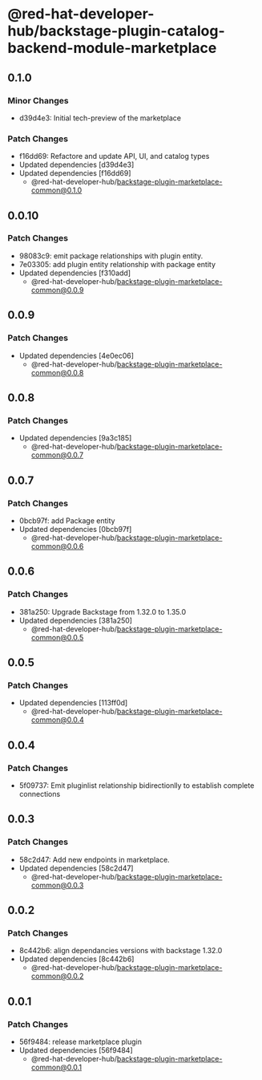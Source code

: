 # @red-hat-developer-hub/backstage-plugin-catalog-backend-module-marketplace

## 0.1.0

### Minor Changes

- d39d4e3: Initial tech-preview of the marketplace

### Patch Changes

- f16dd69: Refactore and update API, UI, and catalog types
- Updated dependencies [d39d4e3]
- Updated dependencies [f16dd69]
  - @red-hat-developer-hub/backstage-plugin-marketplace-common@0.1.0

## 0.0.10

### Patch Changes

- 98083c9: emit package relationships with plugin entity.
- 7e03305: add plugin entity relationship with package entity
- Updated dependencies [f310add]
  - @red-hat-developer-hub/backstage-plugin-marketplace-common@0.0.9

## 0.0.9

### Patch Changes

- Updated dependencies [4e0ec06]
  - @red-hat-developer-hub/backstage-plugin-marketplace-common@0.0.8

## 0.0.8

### Patch Changes

- Updated dependencies [9a3c185]
  - @red-hat-developer-hub/backstage-plugin-marketplace-common@0.0.7

## 0.0.7

### Patch Changes

- 0bcb97f: add Package entity
- Updated dependencies [0bcb97f]
  - @red-hat-developer-hub/backstage-plugin-marketplace-common@0.0.6

## 0.0.6

### Patch Changes

- 381a250: Upgrade Backstage from 1.32.0 to 1.35.0
- Updated dependencies [381a250]
  - @red-hat-developer-hub/backstage-plugin-marketplace-common@0.0.5

## 0.0.5

### Patch Changes

- Updated dependencies [113ff0d]
  - @red-hat-developer-hub/backstage-plugin-marketplace-common@0.0.4

## 0.0.4

### Patch Changes

- 5f09737: Emit pluginlist relationship bidirectionlly to establish complete connections

## 0.0.3

### Patch Changes

- 58c2d47: Add new endpoints in marketplace.
- Updated dependencies [58c2d47]
  - @red-hat-developer-hub/backstage-plugin-marketplace-common@0.0.3

## 0.0.2

### Patch Changes

- 8c442b6: align dependancies versions with backstage 1.32.0
- Updated dependencies [8c442b6]
  - @red-hat-developer-hub/backstage-plugin-marketplace-common@0.0.2

## 0.0.1

### Patch Changes

- 56f9484: release marketplace plugin
- Updated dependencies [56f9484]
  - @red-hat-developer-hub/backstage-plugin-marketplace-common@0.0.1
